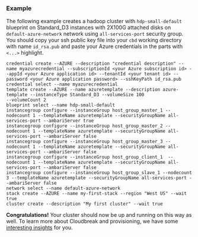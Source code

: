 ### Example

The following example creates a hadoop cluster with `hdp-small-default` blueprint on Standard_D3 instances with 
2X100G attached disks on `default-azure-network` network using `all-services-port` security group. You should copy 
your ssh public key file into your `cbd` working directory with name `id_rsa.pub` and paste your Azure credentials in 
the parts with `<...>` highlight.

```
credential create --AZURE --description "credential description" --name myazurecredential --subscriptionId <your Azure subscription id> --appId <your Azure application id> --tenantId <your tenant id> --password <your Azure application password> --sshKeyPath id_rsa.pub
credential select --name myazurecredential
template create --AZURE --name azuretemplate --description azure-template --instanceType Standard_D3 --volumeSize 100 
--volumeCount 2
blueprint select --name hdp-small-default
instancegroup configure --instanceGroup host_group_master_1 --nodecount 1 --templateName azuretemplate --securityGroupName all-services-port --ambariServer true
instancegroup configure --instanceGroup host_group_master_2 --nodecount 1 --templateName azuretemplate --securityGroupName all-services-port --ambariServer false
instancegroup configure --instanceGroup host_group_master_3 --nodecount 1 --templateName azuretemplate --securityGroupName all-services-port --ambariServer false
instancegroup configure --instanceGroup host_group_client_1  --nodecount 1 --templateName azuretemplate --securityGroupName all-services-port --ambariServer false
instancegroup configure --instanceGroup host_group_slave_1 --nodecount 3 --templateName azuretemplate --securityGroupName all-services-port --ambariServer false
network select --name default-azure-network
stack create --AZURE --name my-first-stack --region "West US" --wait true
cluster create --description "My first cluster" --wait true
```

**Congratulations!** Your cluster should now be up and running on this way as well. To learn more about Cloudbreak and 
provisioning, we have some [interesting insights](operations.md) for you.
